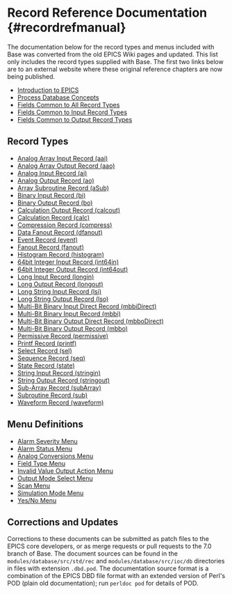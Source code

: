# Record Reference Documentation  {#recordrefmanual}

The documentation below for the record types and menus included with Base was
converted from the old EPICS Wiki pages and updated. This list only includes the
record types supplied with Base. The first two links below are to an external
website where these original reference chapters are now being published.

* [Introduction to EPICS](https://docs.epics-controls.org/en/latest/guides/EPICS_Intro.html)
* [Process Database Concepts](https://docs.epics-controls.org/en/latest/guides/EPICS_Process_Database_Concepts.html)
* [Fields Common to All Record Types](dbCommonRecord.html)
* [Fields Common to Input Record Types](dbCommonInput.html)
* [Fields Common to Output Record Types](dbCommonOutput.html)

## Record Types

* [Analog Array Input Record (aai)](aaiRecord.html)
* [Analog Array Output Record (aao)](aaoRecord.html)
* [Analog Input Record (ai)](aiRecord.html)
* [Analog Output Record (ao)](aoRecord.html)
* [Array Subroutine Record (aSub)](aSubRecord.html)
* [Binary Input Record (bi)](biRecord.html)
* [Binary Output Record (bo)](boRecord.html)
* [Calculation Output Record (calcout)](calcoutRecord.html)
* [Calculation Record (calc)](calcRecord.html)
* [Compression Record (compress)](compressRecord.html)
* [Data Fanout Record (dfanout)](dfanoutRecord.html)
* [Event Record (event)](eventRecord.html)
* [Fanout Record (fanout)](fanoutRecord.html)
* [Histogram Record (histogram)](histogramRecord.html)
* [64bit Integer Input Record (int64in)](int64inRecord.html)
* [64bit Integer Output Record (int64out)](int64outRecord.html)
* [Long Input Record (longin)](longinRecord.html)
* [Long Output Record (longout)](longoutRecord.html)
* [Long String Input Record (lsi)](lsiRecord.html)
* [Long String Output Record (lso)](lsoRecord.html)
* [Multi-Bit Binary Input Direct Record (mbbiDirect)](mbbiDirectRecord.html)
* [Multi-Bit Binary Input Record (mbbi)](mbbiRecord.html)
* [Multi-Bit Binary Output Direct Record (mbboDirect)](mbboDirectRecord.html)
* [Multi-Bit Binary Output Record (mbbo)](mbboRecord.html)
* [Permissive Record (permissive)](permissiveRecord.html)
* [Printf Record (printf)](printfRecord.html)
* [Select Record (sel)](selRecord.html)
* [Sequence Record (seq)](seqRecord.html)
* [State Record (state)](stateRecord.html)
* [String Input Record (stringin)](stringinRecord.html)
* [String Output Record (stringout)](stringoutRecord.html)
* [Sub-Array Record (subArray)](subArrayRecord.html)
* [Subroutine Record (sub)](subRecord.html)
* [Waveform Record (waveform)](waveformRecord.html)

## Menu Definitions

* [Alarm Severity Menu](menuAlarmSevr.html)
* [Alarm Status Menu](menuAlarmStat.html)
* [Analog Conversions Menu](menuConvert.html)
* [Field Type Menu](menuFtype.html)
* [Invalid Value Output Action Menu](menuIvoa.html)
* [Output Mode Select Menu](menuOmsl.html)
* [Scan Menu](menuScan.html)
* [Simulation Mode Menu](menuSimm.html)
* [Yes/No Menu](menuYesNo.html)

## Corrections and Updates

Corrections to these documents can be submitted as patch files to the EPICS core
developers, or as merge requests or pull requests to the 7.0 branch of Base.
The document sources can be found in the `modules/database/src/std/rec` and
`modules/database/src/ioc/db` directories in files with extension `.dbd.pod`.
The documentation source format is a combination of the EPICS DBD file format
with an extended version of Perl's POD (plain old documentation); run `perldoc
pod` for details of POD.
